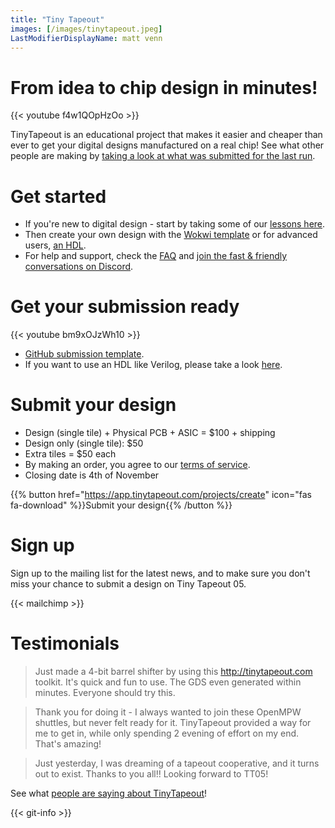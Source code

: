```yaml
---
title: "Tiny Tapeout"
images: [/images/tinytapeout.jpeg]
LastModifierDisplayName: matt venn
---
```


# From idea to chip design in minutes!

{{< youtube f4w1QOpHzOo >}}

TinyTapeout is an educational project that makes it easier and cheaper than ever to get your digital designs manufactured on a real chip! See what other people are making by [taking a look at what was submitted for the last run](/runs/tt04).


# Get started

* If you're new to digital design - start by taking some of our [lessons here](digital_design).
* Then create your own design with the [Wokwi template](https://wokwi.com/projects/354858054593504257) or for advanced users, [an HDL](/hdl).
* For help and support, check the [FAQ](faq) and [join the fast & friendly conversations on Discord](https://discord.gg/qZHPrPsmt6).


# Get your submission ready

{{< youtube bm9xOJzWh10 >}}

* [GitHub submission template](https://github.com/TinyTapeout/tt05-submission-template).
* If you want to use an HDL like Verilog, please take a look [here](/hdl).


# Submit your design

* Design (single tile) + Physical PCB + ASIC = $100 + shipping
* Design only (single tile): $50
* Extra tiles = $50 each
* By making an order, you agree to our [terms of service](terms).
* Closing date is 4th of November

{{% button href="https://app.tinytapeout.com/projects/create" icon="fas fa-download" %}}Submit your design{{% /button %}}


# Sign up

Sign up to the mailing list for the latest news, and to make sure you don't miss your chance to submit a design on Tiny Tapeout 05.

{{< mailchimp >}}


# Testimonials

> Just made a 4-bit barrel shifter by using this http://tinytapeout.com toolkit. It's quick and fun to use. The GDS even generated within minutes. Everyone should try this.

> Thank you for doing it - I always wanted to join these OpenMPW shuttles, but never felt ready for it. TinyTapeout provided a way for me to get in, while only spending 2 evening of effort on my end. That's amazing!

> Just yesterday, I was dreaming of a tapeout cooperative, and it turns out to exist. Thanks to you all!! Looking forward to TT05!

See what [people are saying about TinyTapeout](https://twitter.com/search?q=tinytapeout)!

{{< git-info >}}